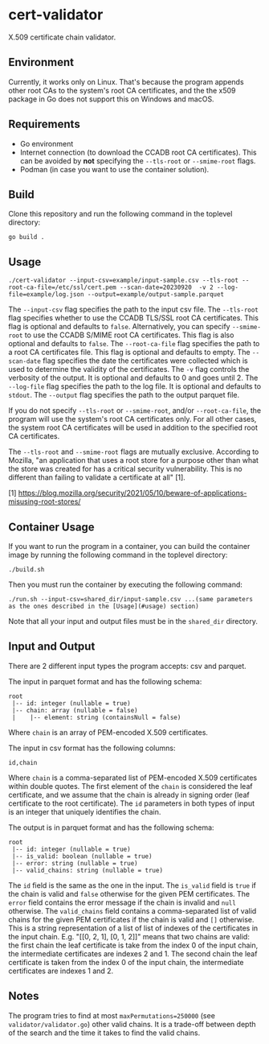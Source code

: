 # cert-validator
X.509 certificate chain validator.

## Environment
Currently, it works only on Linux.
That's because the program appends other root CAs to the system's root CA certificates, and the the x509 package in Go does not support this on Windows and macOS. 

## Requirements
* Go environment
* Internet connection (to download the CCADB root CA certificates). 
This can be avoided by **not** specifying the ```--tls-root``` or ```--smime-root``` flags.
* Podman (in case you want to use the container solution).

## Build
Clone this repository and run the following command in the toplevel directory:
```shell
go build .
```

## Usage
```shell
./cert-validator --input-csv=example/input-sample.csv --tls-root --root-ca-file=/etc/ssl/cert.pem --scan-date=20230920  -v 2 --log-file=example/log.json --output=example/output-sample.parquet
```
The ```--input-csv``` flag specifies the path to the input csv file.
The ```--tls-root``` flag specifies whether to use the CCADB TLS/SSL root CA certificates.
This flag is optional and defaults to ```false```.
Alternatively, you can specify ```--smime-root``` to use the CCADB S/MIME root CA certificates.
This flag is also optional and defaults to ```false```.
The ```--root-ca-file``` flag specifies the path to a root CA certificates file.
This flag is optional and defaults to empty.
The ```--scan-date``` flag specifies the date the certificates were collected which is used to determine the validity of the certificates.
The ```-v``` flag controls the verbosity of the output.
It is optional and defaults to 0 and goes until 2.
The ```--log-file``` flag specifies the path to the log file.
It is optional and defaults to ```stdout```.
The ```--output``` flag specifies the path to the output parquet file.

If you do not specify ```--tls-root``` or ```--smime-root```, and/or ```--root-ca-file```, the program will use the system's root CA certificates only.
For all other cases, the system root CA certificates will be used in addition to the specified root CA certificates.

The ```--tls-root``` and ```--smime-root``` flags are mutually exclusive.
According to Mozilla, "an application that uses a root store for a purpose other than what the store was created for has a critical security vulnerability.
This is no different than failing to validate a certificate at all" [1].

[1] https://blog.mozilla.org/security/2021/05/10/beware-of-applications-misusing-root-stores/

## Container Usage
If you want to run the program in a container, you can build the container image by running the following command in the toplevel directory:
```shell
./build.sh
```

Then you must run the container by executing the following command:
```shell
./run.sh --input-csv=shared_dir/input-sample.csv ...(same parameters as the ones described in the [Usage](#usage) section)
```

Note that all your input and output files must be in the ```shared_dir``` directory.

## Input and Output
There are 2 different input types the program accepts: csv and parquet.

The input in parquet format and has the following schema:
```
root
 |-- id: integer (nullable = true)
 |-- chain: array (nullable = false)
 |    |-- element: string (containsNull = false)
```
Where ```chain``` is an array of PEM-encoded X.509 certificates.

The input in csv format has the following columns:
```
id,chain
```
Where ```chain``` is a comma-separated list of PEM-encoded X.509 certificates within double quotes.
The first element of the ```chain``` is considered the leaf certificate, and we assume that the chain is already in signing order (leaf certificate to the root certificate).
The ```id``` parameters in both types of input is an integer that uniquely identifies the chain.

The output is in parquet format and has the following schema:
```
root
 |-- id: integer (nullable = true)
 |-- is_valid: boolean (nullable = true)
 |-- error: string (nullable = true)
 |-- valid_chains: string (nullable = true)
```

The ```id``` field is the same as the one in the input.
The ```is_valid``` field is ```true``` if the chain is valid and ```false``` otherwise for the given PEM certificates.
The ```error``` field contains the error message if the chain is invalid and ```null``` otherwise.
The ```valid_chains``` field contains a comma-separated list of valid chains for the given PEM certificates if the chain is valid and ```[]``` otherwise.
This is a string representation of a list of list of indexes of the certificates in the input chain.
E.g. "[[0, 2, 1], [0, 1, 2]]" means that two chains are valid: the first chain the leaf certificate is take from the index 0 of the input chain, the intermediate certificates are indexes 2 and 1.
The second chain the leaf certificate is taken from the index 0 of the input chain, the intermediate certificates are indexes 1 and 2.

## Notes
The program tries to find at most ```maxPermutations=250000``` (see ```validator/validator.go```) other valid chains.
It is a trade-off between depth of the search and the time it takes to find the valid chains.